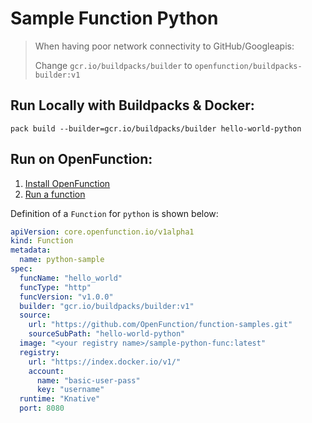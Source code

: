 # Sample Function Python

> When having poor network connectivity to GitHub/Googleapis:
>
> Change ```gcr.io/buildpacks/builder``` to ```openfunction/buildpacks-builder:v1```

## Run Locally with Buildpacks & Docker:
```
pack build --builder=gcr.io/buildpacks/builder hello-world-python
```

## Run on OpenFunction:

1. [Install OpenFunction](https://github.com/OpenFunction/OpenFunction#quickstart)
2. [Run a function](https://github.com/OpenFunction/OpenFunction#sample-run-a-function)

Definition of a ```Function``` for ```python``` is shown below:

```yaml
apiVersion: core.openfunction.io/v1alpha1
kind: Function
metadata:
  name: python-sample
spec:
  funcName: "hello_world"
  funcType: "http"
  funcVersion: "v1.0.0"
  builder: "gcr.io/buildpacks/builder:v1"
  source:
    url: "https://github.com/OpenFunction/function-samples.git"
    sourceSubPath: "hello-world-python"
  image: "<your registry name>/sample-python-func:latest"
  registry:
    url: "https://index.docker.io/v1/"
    account:
      name: "basic-user-pass"
      key: "username"
  runtime: "Knative"
  port: 8080
```